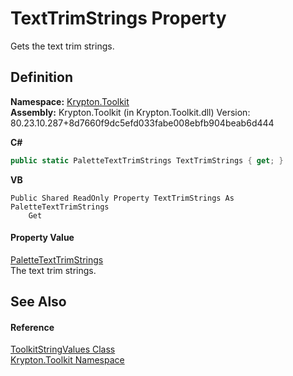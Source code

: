 # TextTrimStrings Property


Gets the text trim strings.



## Definition
**Namespace:** <a href="79d2eac2-21f4-54ff-7552-b20c33c30600.md">Krypton.Toolkit</a>  
**Assembly:** Krypton.Toolkit (in Krypton.Toolkit.dll) Version: 80.23.10.287+8d7660f9dc5efd033fabe008ebfb904beab6d444

**C#**
``` C#
public static PaletteTextTrimStrings TextTrimStrings { get; }
```
**VB**
``` VB
Public Shared ReadOnly Property TextTrimStrings As PaletteTextTrimStrings
	Get
```



#### Property Value
<a href="f55e3845-4340-a602-aa48-4ab4c67bbb05.md">PaletteTextTrimStrings</a>  
The text trim strings.

## See Also


#### Reference
<a href="17eaa1c0-4744-e2c6-9ebe-b78766940617.md">ToolkitStringValues Class</a>  
<a href="79d2eac2-21f4-54ff-7552-b20c33c30600.md">Krypton.Toolkit Namespace</a>  
